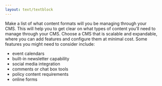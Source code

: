 ```yaml
---
layout: text/textblock
---
```

Make a list of what content formats will you be managing through your CMS. This will help you to get clear on what types of content you’ll need to manage through your CMS.
Choose a CMS that is scalable and expandable, where you can add features and configure them at minimal cost.
Some features you might need to consider include: 
- event calendars
- built-in newsletter capability
- social media integration
- comments or chat box tools
- policy content requirements
- online forms


